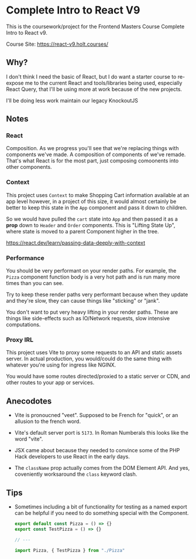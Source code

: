 # Complete Intro to React V9

This is the coursework/project for the Frontend Masters Course Complete Intro
to React v9.

Course Site: <https://react-v9.holt.courses/>

## Why?

I don't think I need the basic of React, but I do want a starter course to
re-expose me to the current React and tools/libraries being used, especially React
Query, that I'll be using more at work because of the new projects.

I'll be doing less work maintain our legacy KnockoutJS

## Notes

### React

Composition. As we progress you'll see that we're replacing things with
components we've made. A composition of components of we've remade. That's what
React is for the most part, just composing comoonents into other components.

### Context

This project uses `Context` to make Shopping Cart information available at an
app level however, in a project of this size, it would almost certainly be
better to keep this state in the `App` component and pass it down to children.

So we would have pulled the `cart` state into `App` and then passed it as a
**prop** down to `Header` and `Order` components. This is "Lifting State Up",
where state is moved to a parent Component higher in the tree.

<https://react.dev/learn/passing-data-deeply-with-context>

### Performance

You should be very performant on your render paths. For example, the `Pizza`
component function body is a very hot path and is run many more times than you
can see.

Try to keep these render paths very performant because when they
update and they're slow, they can cause things like "sticking" or "jank".

You don't want to put very heavy lifting in your render paths. These are things
like side-effects such as IO/Network requests, slow intensive computations.

### Proxy IRL

This project uses Vite to proxy some requests to an API and static assets
server. In actual production, you would/could do the same thing with whatever
you're using for ingress like NGINX.

You would have some routes directed/proxied to a static server or CDN, and other
routes to your app or services.

## Anecodotes

- Vite is pronoucned "veet". Supposed to be French for "quick", or an allusion
  to the french word.

- Vite's default server port is `5173`. In Roman Numberals this looks like the
  word "vite".

- JSX came about because they needed to convince some of the PHP Hack developers
  to use React in the early days.

- The `className` prop actually comes from the DOM Element API. And yes,
  coveniently worksaround the `class` keyword clash.

## Tips

- Sometimes including a bit of functionality for testing as a named export can be helpful if you need to do something special with the Component.

  ```js
  export default const Pizza = () => {}
  export const TestPizza = () => {}

  // ---

  import Pizza, { TestPizza } from "./Pizza"
  ```
